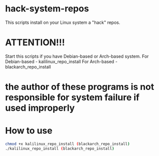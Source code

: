 # hack-system-repos
This scripts install on your Linux system a "hack" repos.
# ATTENTION!!!
Start this scripts if you have Debian-based or Arch-based system.
For Debian-based - kalilinux_repo_install
For Arch-based - blackarch_repo_install
# the author of these programs is not responsible for system failure if used improperly
# How to use
```bash
chmod +x kalilinux_repo_install (blackarch_repo_install)
./kalilinux_repo_install (blackarch_repo_install)
